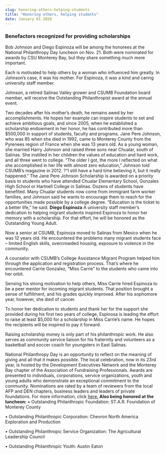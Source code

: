 ```yaml
---
slug: honoring-others-helping-students
title: "Honoring others, helping students"
date: January 01 2020
---
```


<h3>Benefactors recognized for providing scholarships</h3><p>Bob Johnson and Diego Espinoza will be among the honorees at the National Philanthropy Day luncheon on Nov. 21. Both were nominated for awards by CSU Monterey Bay, but they share something much more important.
</p><p>Each is motivated to help others by a woman who influenced him greatly. In Johnson’s case, it was his mother. For Espinoza, it was a kind and caring university staff member.
</p><p>Johnson, a retired Salinas Valley grower and CSUMB Foundation board member, will receive the Outstanding Philanthropist award at the annual event.
</p><p>Two decades after his mother’s death, he remains awed by her accomplishments. He hopes her example can inspire students to set and achieve ambitious goals, and since 2005, when he established a scholarship endowment in her honor, he has contributed more than $500,000 in support of students, faculty and programs. Jane Pere Johnson, who was 85 when she died in 1992, came to Monterey County from the Pyrenees region of France when she was 13 years old. As a young woman, she married Harry Johnson and raised three sons near Chualar, south of Salinas. She instilled in her children the values of education and hard work, and all three went to college. “The older I got, the more I reflected on what she accomplished in her life with almost zero education,” Johnson told CSUMB’s magazine in 2012. ?“I still have a hard time believing it, but it really happened.” The Jane Pere Johnson Scholarship is awarded on a priority basis to students who have attended Chualar Elementary School, Gonzales High School or Hartnell College in Salinas. Dozens of students have benefited. Many Chualar students now come from immigrant farm worker families, and Johnson said he wants to encourage them to reach for the opportunities made possible by a college degree. “Education is the ticket to a better life,” he said. <strong>Diego Espinoza</strong> A university staff member’s dedication to helping migrant students inspired Espinoza to honor her memory with a scholarship. For that effort, he will be honored as the Outstanding Young Adult.
</p><p>Now a senior at CSUMB, Espinoza moved to Salinas from Mexico when he was 12 years old. He encountered the problems many migrant students face – limited English skills, overcrowded housing, exposure to violence in the community.
</p><p>A counselor with CSUMB’s College Assistance Migrant Program helped him through the application and registration process. That’s where he encountered Carrie Gonzalez, “Miss Carrie” to the students who came into her orbit.
</p><p>Sensing his strong motivation to help others, Miss Carrie hired Espinoza to be a peer mentor for incoming migrant students. That position brought a sense of fulfillment, and his grades quickly improved. After his sophomore year, however, she died of cancer.
</p><p>To honor her dedication to students and thank her for the support she provided during his first two years of college, Espinosa is leading the effort to raise at least $5,000 for a scholarship in Miss Carrie’s name. He hopes the recipients will be inspired to pay it forward.
</p><p>Raising scholarship money is only part of his philanthropic work. He also serves as community service liaison for his fraternity and volunteers as a basketball and soccer coach for youngsters in East Salinas.
</p><p>National Philanthropy Day is an opportunity to reflect on the meaning of giving and all that it makes possible. The local celebration, now in its 23rd year, is hosted by the Development Executives Network and the Monterey Bay chapter of the Association of Fundraising Professionals. Awards are presented to individuals, corporations, service organizations, youth and young adults who demonstrate an exceptional commitment to the community. Nominations are rated by a team of reviewers from the local AFP and DEN chapters, business leaders and leaders of private foundations. For more information, click <a href="http://www.centralcoastnpd.org">here.</a>  <strong>Also being honored at the luncheon:</strong> • Outstanding Philanthropic Foundation: ST.A.R. Foundation of Monterey County
</p><p>• Outstanding Philanthropic Corporation: Chevron North America Exploration and Production
</p><p>• Outstanding Philanthropic Service Organization: The Agricultural Leadership Council
</p><p>• Outstanding Philanthropic Youth: Austin Eaton  
</p>
